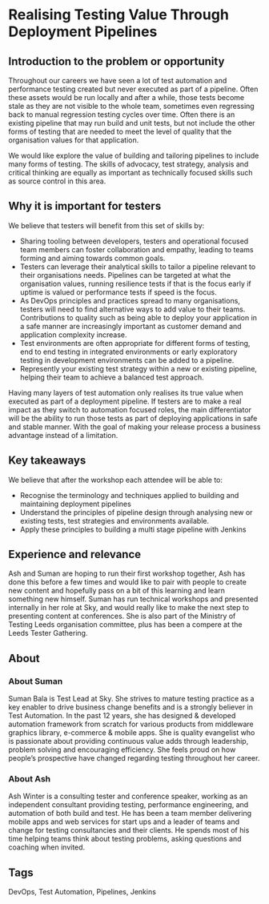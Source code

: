 # Realising Testing Value Through Deployment Pipelines

## Introduction to the problem or opportunity

Throughout our careers we have seen a lot of test automation and performance testing created but never executed as part of a pipeline. Often these assets would be run locally and after a while, those tests become stale as they are not visible to the whole team, sometimes even regressing back to manual regression testing cycles over time. Often there is an existing pipeline that may run build and unit tests, but not include the other forms of testing that are needed to meet the level of quality that the organisation values for that application.

We would like explore the value of building and tailoring pipelines to include many forms of testing. The skills of advocacy, test strategy, analysis and critical thinking are equally as important as technically focused skills such as source control in this area.

## Why it is important for testers

We believe that testers will benefit from this set of skills by:

* Sharing tooling between developers, testers and operational focused team members can foster collaboration and empathy, leading to teams forming and aiming towards common goals.
* Testers can leverage their analytical skills to tailor a pipeline relevant to their organisations needs. Pipelines can be targeted at what the organisation values, running resilience tests if that is the focus early if uptime is valued or performance tests if speed is the focus.
* As DevOps principles and practices spread to many organisations, testers will need to find alternative ways to add value to their teams. Contributions to quality such as being able to deploy your application in a safe manner are increasingly important as customer demand and application complexity increase.
* Test environments are often appropriate for different forms of testing, end to end testing in integrated environments or early exploratory testing in development environments can be added to a pipeline.
* Represently your existing test strategy within a new or existing pipeline, helping their team to achieve a balanced test approach.

Having many layers of test automation only realises its true value when executed as part of a deployment pipeline. If testers are to make a real impact as they switch to automation focused roles, the main differentiator will be the ability to run those tests as part of deploying applications in safe and stable manner. With the goal of making your release process a business advantage instead of a limitation.

## Key takeaways

We believe that after the workshop each attendee will be able to:

* Recognise the terminology and techniques applied to building and maintaining deployment pipelines
* Understand the principles of pipeline design through analysing new or existing tests, test strategies and environments available.
* Apply these principles to building a multi stage pipeline with Jenkins 

## Experience and relevance

Ash and Suman are hoping to run their first workshop together, Ash has done this before a few times and would like to pair with people to create new content and hopefully pass on a bit of this learning and learn something new himself. Suman has run technical workshops and presented internally in her role at Sky, and would really like to make the next step to presenting content at conferences. She is also part of the Ministry of Testing Leeds organisation committee, plus has been a compere at the Leeds Tester Gathering.

## About

### About Suman

Suman Bala is Test Lead at Sky. She strives to mature testing practice as a key enabler to drive business change benefits and is a strongly believer in Test Automation. In the past 12 years, she has designed & developed automation framework from scratch for various products from middleware graphics library, e-commerce & mobile apps. She is quality evangelist who is passionate about providing continuous value adds through leadership, problem solving and encouraging efficiency. She feels proud on how people’s prospective have changed regarding testing throughout her career.

### About Ash

Ash Winter is a consulting tester and conference speaker, working as an independent consultant providing testing, performance engineering, and automation of both build and test. He has been a team member delivering mobile apps and web services for start ups and a leader of teams and change for testing consultancies and their clients. He spends most of his time helping teams think about testing problems, asking questions and coaching when invited.

## Tags

DevOps, Test Automation, Pipelines, Jenkins